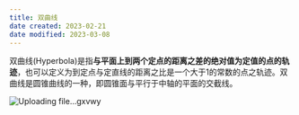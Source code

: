 ```yaml
---
title: 双曲线
date created: 2023-02-21
date modified: 2023-03-08
---
```


双曲线(Hyperbola)是指**与平面上到两个定点的距离之差的绝对值为定值的点的轨迹**，也可以定义为到定点与定直线的距离之比是一个大于1的常数的点之轨迹。双曲线是圆锥曲线的一种，即圆锥面与平行于中轴的平面的交截线。

![Uploading file...gxvwy]()
